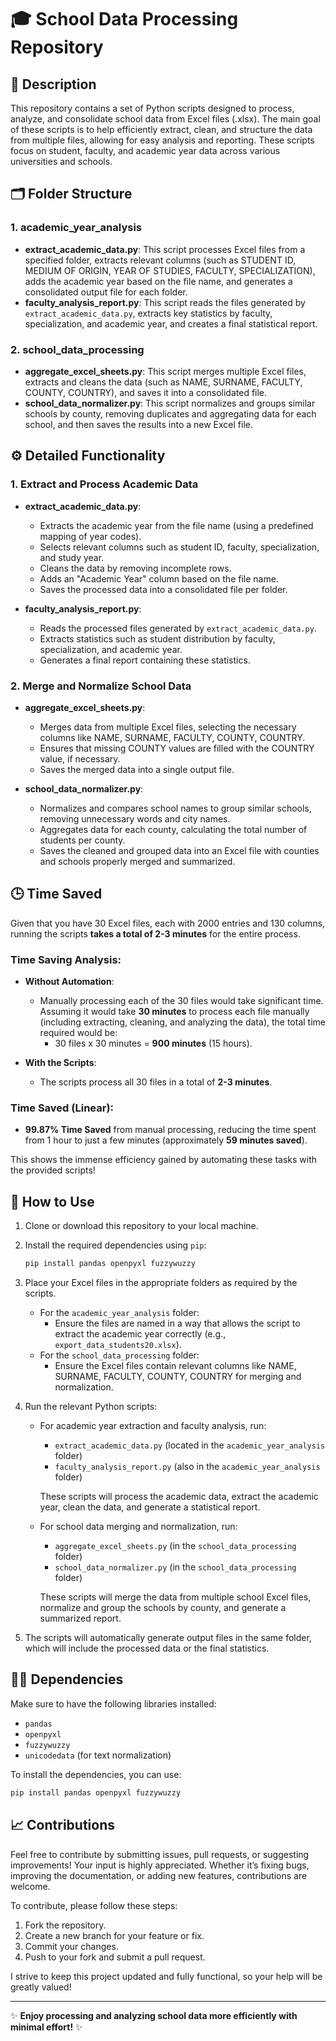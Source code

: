 # 🎓 School Data Processing Repository

## 📜 Description

This repository contains a set of Python scripts designed to process, analyze, and consolidate school data from Excel files (.xlsx). The main goal of these scripts is to help efficiently extract, clean, and structure the data from multiple files, allowing for easy analysis and reporting. These scripts focus on student, faculty, and academic year data across various universities and schools.

## 🗂️ Folder Structure

### 1. **academic_year_analysis**
   - **extract_academic_data.py**: This script processes Excel files from a specified folder, extracts relevant columns (such as STUDENT ID, MEDIUM OF ORIGIN, YEAR OF STUDIES, FACULTY, SPECIALIZATION), adds the academic year based on the file name, and generates a consolidated output file for each folder.
   - **faculty_analysis_report.py**: This script reads the files generated by `extract_academic_data.py`, extracts key statistics by faculty, specialization, and academic year, and creates a final statistical report.

### 2. **school_data_processing**
   - **aggregate_excel_sheets.py**: This script merges multiple Excel files, extracts and cleans the data (such as NAME, SURNAME, FACULTY, COUNTY, COUNTRY), and saves it into a consolidated file.
   - **school_data_normalizer.py**: This script normalizes and groups similar schools by county, removing duplicates and aggregating data for each school, and then saves the results into a new Excel file.

## ⚙️ Detailed Functionality

### 1. **Extract and Process Academic Data**
   - **extract_academic_data.py**:
     - Extracts the academic year from the file name (using a predefined mapping of year codes).
     - Selects relevant columns such as student ID, faculty, specialization, and study year.
     - Cleans the data by removing incomplete rows.
     - Adds an "Academic Year" column based on the file name.
     - Saves the processed data into a consolidated file per folder.

   - **faculty_analysis_report.py**:
     - Reads the processed files generated by `extract_academic_data.py`.
     - Extracts statistics such as student distribution by faculty, specialization, and academic year.
     - Generates a final report containing these statistics.

### 2. **Merge and Normalize School Data**
   - **aggregate_excel_sheets.py**:
     - Merges data from multiple Excel files, selecting the necessary columns like NAME, SURNAME, FACULTY, COUNTY, COUNTRY.
     - Ensures that missing COUNTY values are filled with the COUNTRY value, if necessary.
     - Saves the merged data into a single output file.

   - **school_data_normalizer.py**:
     - Normalizes and compares school names to group similar schools, removing unnecessary words and city names.
     - Aggregates data for each county, calculating the total number of students per county.
     - Saves the cleaned and grouped data into an Excel file with counties and schools properly merged and summarized.

## 🕒 Time Saved

Given that you have 30 Excel files, each with 2000 entries and 130 columns, running the scripts **takes a total of 2-3 minutes** for the entire process.

### **Time Saving Analysis**:

- **Without Automation**:
  - Manually processing each of the 30 files would take significant time. Assuming it would take **30 minutes** to process each file manually (including extracting, cleaning, and analyzing the data), the total time required would be:
    - 30 files x 30 minutes = **900 minutes** (15 hours).

- **With the Scripts**:
  - The scripts process all 30 files in a total of **2-3 minutes**.

### **Time Saved (Linear)**:
- **99.87% Time Saved** from manual processing, reducing the time spent from 1 hour to just a few minutes (approximately **59 minutes saved**).

This shows the immense efficiency gained by automating these tasks with the provided scripts!

## 📂 How to Use

1. Clone or download this repository to your local machine.
2. Install the required dependencies using `pip`:
   ```bash
   pip install pandas openpyxl fuzzywuzzy
   ```
3. Place your Excel files in the appropriate folders as required by the scripts.
   - For the `academic_year_analysis` folder:
     - Ensure the files are named in a way that allows the script to extract the academic year correctly (e.g., `export_data_students20.xlsx`).
   - For the `school_data_processing` folder:
     - Ensure the Excel files contain relevant columns like NAME, SURNAME, FACULTY, COUNTY, COUNTRY for merging and normalization.

4. Run the relevant Python scripts:
   - For academic year extraction and faculty analysis, run:
     - `extract_academic_data.py` (located in the `academic_year_analysis` folder)
     - `faculty_analysis_report.py` (also in the `academic_year_analysis` folder)
   
     These scripts will process the academic data, extract the academic year, clean the data, and generate a statistical report.

   - For school data merging and normalization, run:
     - `aggregate_excel_sheets.py` (in the `school_data_processing` folder)
     - `school_data_normalizer.py` (in the `school_data_processing` folder)

     These scripts will merge the data from multiple school Excel files, normalize and group the schools by county, and generate a summarized report.

5. The scripts will automatically generate output files in the same folder, which will include the processed data or the final statistics.

## 🧑‍💻 Dependencies

Make sure to have the following libraries installed:

- `pandas`
- `openpyxl`
- `fuzzywuzzy`
- `unicodedata` (for text normalization)

To install the dependencies, you can use:
   ```bash
   pip install pandas openpyxl fuzzywuzzy
   ```

## 📈 Contributions

Feel free to contribute by submitting issues, pull requests, or suggesting improvements! Your input is highly appreciated. Whether it’s fixing bugs, improving the documentation, or adding new features, contributions are welcome. 

To contribute, please follow these steps:

1. Fork the repository.
2. Create a new branch for your feature or fix.
3. Commit your changes.
4. Push to your fork and submit a pull request.

I strive to keep this project updated and fully functional, so your help will be greatly valued!

---

✨ **Enjoy processing and analyzing school data more efficiently with minimal effort!** ✨
